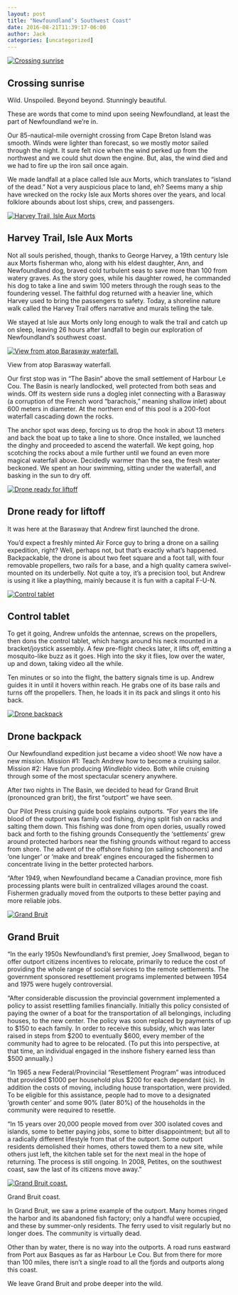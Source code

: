 ```yaml
---
layout: post
title: "Newfoundland’s Southwest Coast"
date: 2016-08-21T11:39:17-06:00
author: Jack
categories: [uncategorized]
---
```


[![Crossing sunrise](http://windleblo.com/wp-content/uploads/2016/08/IMG_2802-1024x768.jpg)](/wp-content/uploads/2016/08/IMG_2802.jpg)

## Crossing sunrise

Wild. Unspoiled. Beyond beyond. Stunningly beautiful.

These are words that come to mind upon seeing Newfoundland, at least the part of Newfoundland we’re in.

Our 85-nautical-mile overnight crossing from Cape Breton Island was smooth. Winds were lighter than forecast, so we mostly motor sailed through the night. It sure felt nice when the wind perked up from the northwest and we could shut down the engine. But, alas, the wind died and we had to fire up the iron sail once again.

We made landfall at a place called Isle aux Morts, which translates to “island of the dead.” Not a very auspicious place to land, eh? Seems many a ship have wrecked on the rocky Isle aux Morts shores over the years, and local folklore abounds about lost ships, crew, and passengers.

[![Harvey Trail, Isle Aux Morts](http://windleblo.com/wp-content/uploads/2016/08/IMG_9326-1024x504.jpg)](/wp-content/uploads/2016/08/IMG_9326.jpg)

## Harvey Trail, Isle Aux Morts

Not all souls perished, though, thanks to George Harvey, a 19th century Isle aux Morts fisherman who, along with his eldest daughter, Ann, and Newfoundland dog, braved cold turbulent seas to save more than 100 from watery graves. As the story goes, while his daughter rowed, he commanded his dog to take a line and swim 100 meters through the rough seas to the foundering vessel. The faithful dog returned with a heavier line, which Harvey used to bring the passengers to safety. Today, a shoreline nature walk called the Harvey Trail offers narrative and murals telling the tale.

We stayed at Isle aux Morts only long enough to walk the trail and catch up on sleep, leaving 26 hours after landfall to begin our exploration of Newfoundland’s southwest coast.

[![View from atop Barasway waterfall.](http://windleblo.com/wp-content/uploads/2016/08/IMG_9498-300x225.jpg)](/wp-content/uploads/2016/08/IMG_9498.jpg)

View from atop Barasway waterfall.

Our first stop was in “The Basin” above the small settlement of Harbour Le Cou. The Basin is nearly landlocked, well protected from both seas and winds. Off its western side runs a dogleg inlet connecting with a Barasway (a corruption of the French word “barachois,” meaning shallow inlet) about 600 meters in diameter. At the northern end of this pool is a 200-foot waterfall cascading down the rocks.

The anchor spot was deep, forcing us to drop the hook in about 13 meters and back the boat up to take a line to shore. Once installed, we launched the dinghy and proceeded to ascend the waterfall. We kept going, hop scotching the rocks about a mile further until we found an even more magical waterfall above. Decidedly warmer than the sea, the fresh water beckoned. We spent an hour swimming, sitting under the waterfall, and basking in the sun to dry off.

[![Drone ready for liftoff](http://windleblo.com/wp-content/uploads/2016/08/IMG_3035-e1471800690816-225x300.jpg)](/wp-content/uploads/2016/08/IMG_3035-e1471800690816.jpg)

## Drone ready for liftoff

It was here at the Barasway that Andrew first launched the drone.

You’d expect a freshly minted Air Force guy to bring a drone on a sailing expedition, right? Well, perhaps not, but that’s exactly what’s happened. Backpackable, the drone is about two feet square and a foot tall, with four removable propellers, two rails for a base, and a high quality camera swivel-mounted on its underbelly. Not quite a toy, it’s a precision tool, but Andrew is using it like a plaything, mainly because it is fun with a capital F-U-N.

[![Control tablet](http://windleblo.com/wp-content/uploads/2016/08/IMG_3038-e1471800720915-225x300.jpg)](/wp-content/uploads/2016/08/IMG_3038-e1471800720915.jpg)

## Control tablet

To get it going, Andrew unfolds the antennae, screws on the propellers, then dons the control tablet, which hangs around his neck mounted in a bracket/joystick assembly. A few pre-flight checks later, it lifts off, emitting a mosquito-like buzz as it goes. High into the sky it flies, low over the water, up and down, taking video all the while.

Ten minutes or so into the flight, the battery signals time is up. Andrew guides it in until it hovers within reach. He grabs one of its base rails and turns off the propellers. Then, he loads it in its pack and slings it onto his back.

[![Drone backpack](http://windleblo.com/wp-content/uploads/2016/08/IMG_2987-e1471794943293-225x300.jpg)](/wp-content/uploads/2016/08/IMG_2987-e1471794943293.jpg)

## Drone backpack

Our Newfoundland expedition just became a video shoot! We now have a new mission. Mission #1: Teach Andrew how to become a cruising sailor. Mission #2: Have fun producing _Windleblo_ video. Both while cruising through some of the most spectacular scenery anywhere.

After two nights in The Basin, we decided to head for Grand Bruit (pronounced gran brit), the first “outport” we have seen.

Our Pilot Press cruising guide book explains outports. “For years the life blood of the outport was family cod fishing, drying split fish on racks and salting them down. This fishing was done from open dories, usually rowed back and forth to the fishing grounds Consequently the ‘settlements’ grew around protected harbors near the fishing grounds without regard to access from shore. The advent of the offshore fishing (on sailing schooners) and ‘one lunger’ or ‘make and break’ engines encouraged the fishermen to concentrate living in the better protected harbors.

“After 1949, when Newfoundland became a Canadian province, more fish processing plants were built in centralized villages around the coast. Fishermen gradually moved from the outports to these better paying and more reliable jobs.

[![Grand Bruit](http://windleblo.com/wp-content/uploads/2016/08/IMG_2848-1024x768.jpg)](/wp-content/uploads/2016/08/IMG_2848.jpg)

## Grand Bruit

“In the early 1950s Newfoundland’s first premier, Joey Smallwood, began to offer outport citizens incentives to relocate, primarily to reduce the cost of providing the whole range of social services to the remote settlements. The government sponsored resettlement programs implemented between 1954 and 1975 were hugely controversial.

“After considerable discussion the provincial government implemented a policy to assist resettling families financially. Initially this policy consisted of paying the owner of a boat for the transportation of all belongings, including houses, to the new center. The policy was soon replaced by payments of up to $150 to each family. In order to receive this subsidy, which was later raised in steps from $200 to eventually $600, every member of the community had to agree to be relocated. (To put this into perspective, at that time, an individual engaged in the inshore fishery earned less than $500 annually.)

“In 1965 a new Federal/Provinciial “Resettlement Program” was introduced that provided $1000 per household plus $200 for each dependant (sic). In addition the costs of moving, including house transportation, were provided. To be eligible for this assistance, people had to move to a designated ‘growth center’ and some 90% (later 80%) of the households in the community were required to resettle.

“In 15 years over 20,000 people moved from over 300 isolated coves and islands, some to better paying jobs, some to bitter disappointment; but all to a radically different lifestyle from that of the outport. Some outport residents demolished their homes, others towed them to a new site, while others just left, the kitchen table set for the next meal in the hope of returning. The process is still ongoing. In 2008, Petites, on the southwest coast, saw the last of its citizens move away.”

[![Grand Bruit coast.](http://windleblo.com/wp-content/uploads/2016/08/IMG_2844-1-1024x221.jpg)](/wp-content/uploads/2016/08/IMG_2844-1.jpg)

Grand Bruit coast.

In Grand Bruit, we saw a prime example of the outport. Many homes ringed the harbor and its abandoned fish factory; only a handful were occupied, and these by summer-only residents. The ferry used to visit regularly but no longer does. The community is virtually dead.

Other than by water, there is no way into the outports. A road runs eastward from Port aux Basques as far as Harbour Le Cou. But from there for more than 100 miles, there isn’t a single road to all the fjords and outports along this coast.

We leave Grand Bruit and probe deeper into the wild.